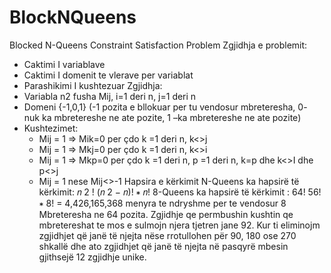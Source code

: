 # BlockNQueens
Blocked N-Queens
Constraint Satisfaction Problem
Zgjidhja e problemit:
- Caktimi I variablave
- Caktimi I domenit te vlerave per variablat
- Parashikimi I kushtezuar
Zgjidhja:
- Variabla n2
fusha Mij, i=1 deri n, j=1 deri n
- Domeni {-1,0,1} (-1 pozita e bllokuar per tu vendosur mbreteresha, 0- nuk ka mbretereshe ne
ate pozite, 1 –ka mbretereshe ne ate pozite)
- Kushtezimet:
  - Mij = 1 => Mik=0 per çdo k =1 deri n, k<>j
  - Mij = 1 => Mkj=0 per çdo k =1 deri n, k<>i
  - Mij = 1 => Mkp=0 per çdo k =1 deri n, p =1 deri n, k=p dhe k<>I dhe p<>j
  - Mij = 1 nese Mij<>-1
Hapsira e kërkimit
N-Queens ka hapsirë të kërkimit:
𝑛
2
!
(𝑛
2 − 𝑛)! ∗ 𝑛!
8-Queens ka hapsirë të kërkimit :
64!
56! ∗ 8!
= 4,426,165,368
menyra te ndryshme per te vendosur 8 Mbreteresha ne 64 pozita.
Zgjidhje qe permbushin kushtin qe mbretereshat te mos e sulmojn njera tjetren jane 92. Kur ti eliminojm
zgjidhjet që janë të njejta nëse rrotullohen për 90, 180 ose 270 shkallë dhe ato zgjidhjet që janë të
njejta në pasqyrë mbesin gjithsejë 12 zgjidhje unike.

